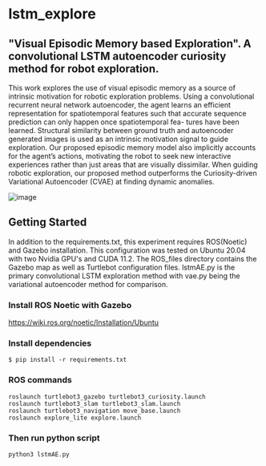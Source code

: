 # lstm_explore
## "Visual Episodic Memory based Exploration".  A convolutional LSTM autoencoder curiosity method for robot exploration.

This work explores the use of visual episodic memory as a 
source of intrinsic motivation for robotic exploration 
problems. Using a convolutional recurrent
neural network autoencoder, the agent learns an efficient
representation for spatiotemporal features such that accurate
sequence prediction can only happen once spatiotemporal fea-
tures have been learned. Structural similarity between ground
truth and autoencoder generated images is used as an intrinsic
motivation signal to guide exploration. Our proposed episodic
memory model also implicitly accounts for the agent’s actions,
motivating the robot to seek new interactive experiences rather
than just areas that are visually dissimilar. When guiding
robotic exploration, our proposed method outperforms the
Curiosity-driven Variational Autoencoder (CVAE) at finding
dynamic anomalies.

![image](https://user-images.githubusercontent.com/4203994/195624929-d562f43e-faee-4cef-8f34-11f428c8f094.png)

## Getting Started
In addition to the requirements.txt, this experiment requires ROS(Noetic) and Gazebo installation.  This configuration was tested on Ubuntu 20.04 with two Nvidia GPU's and CUDA 11.2.  The ROS_files directory contains the Gazebo map as well as Turtlebot configuration files.  lstmAE.py is the primary convolutional LSTM exploration method with vae.py being the variational autoencoder method for comparison.

### Install ROS Noetic with Gazebo
https://wiki.ros.org/noetic/Installation/Ubuntu

### Install dependencies
`$ pip install -r requirements.txt`

### ROS commands
```
roslaunch turtlebot3_gazebo turtlebot3_curiosity.launch
roslaunch turtlebot3_slam turtlebot3_slam.launch
roslaunch turtlebot3_navigation move_base.launch
roslaunch explore_lite explore.launch
```

### Then run python script
`python3 lstmAE.py`
